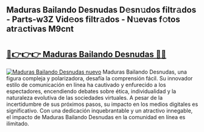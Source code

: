 ## Maduras Bailando Desnudas D𝚎sn𝚞dos filtr𝚊dos - Parts-w3Z Vid𝚎os filtr𝚊dos - N𝚞evas f𝚘tos atr𝚊ctivas M9cnt

# <h2><a href="http://mb3pezw.tromn.icu/?c=Maduras+Bailando+Desnudas">🔗👉👉👉 Maduras Bailando Desnudas 🔗🔗</a></h2>

[![Maduras Bailando Desnudas nuevo](https://i.imgur.com/pEAQMta.gif)](http://mb3pezw.tromn.icu/?c=Maduras+Bailando+Desnudas)
Maduras Bailando Desnudas, una figura compleja y polarizadora, desafía la comprensión fácil. Su innovador estilo de comunicación en línea ha cautivado y enfurecido a los espectadores, encendiendo debates sobre ética, individualidad y la naturaleza evolutiva de las sociedades virtuales. A pesar de la incertidumbre de sus próximos pasos, su impacto en los medios digitales es significativo. Con una dedicación inquebrantable y un atractivo innegable, el impacto de Maduras Bailando Desnudas en la comunidad en línea es ilimitado.
